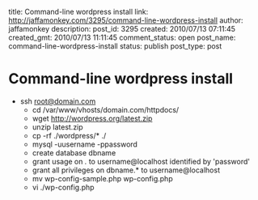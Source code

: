 title: Command-line wordpress install
link: http://jaffamonkey.com/3295/command-line-wordpress-install
author: jaffamonkey
description: 
post_id: 3295
created: 2010/07/13 07:11:45
created_gmt: 2010/07/13 11:11:45
comment_status: open
post_name: command-line-wordpress-install
status: publish
post_type: post

# Command-line wordpress install

* ssh root@domain.com
  * cd /var/www/vhosts/domain.com/httpdocs/
  * wget http://wordpress.org/latest.zip
  * unzip latest.zip
  * cp -rf ./wordpress/* ./
  * mysql -uusername -ppassword
  * create database dbname
  * grant usage on *.* to username@localhost identified by 'password'
  * grant all privileges on dbname.* to username@localhost
  * mv wp-config-sample.php wp-config.php
  * vi ./wp-config.php